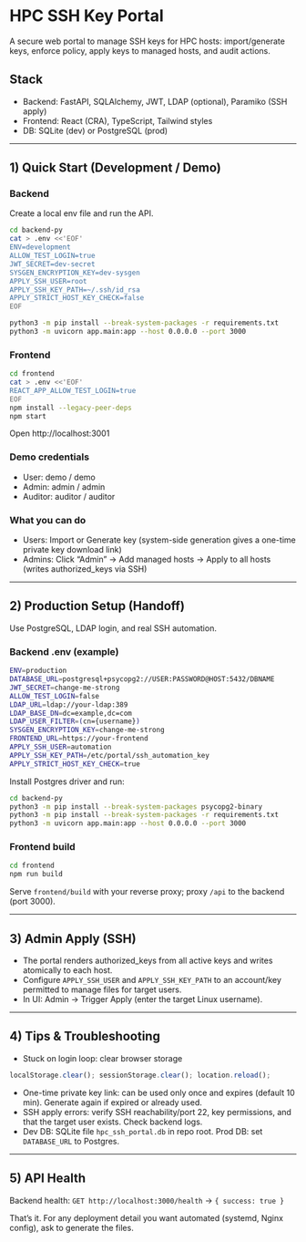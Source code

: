 # HPC SSH Key Portal

A secure web portal to manage SSH keys for HPC hosts: import/generate keys, enforce policy, apply keys to managed hosts, and audit actions.

## Stack
- Backend: FastAPI, SQLAlchemy, JWT, LDAP (optional), Paramiko (SSH apply)
- Frontend: React (CRA), TypeScript, Tailwind styles
- DB: SQLite (dev) or PostgreSQL (prod)

---
## 1) Quick Start (Development / Demo)
### Backend
Create a local env file and run the API.
```bash
cd backend-py
cat > .env <<'EOF'
ENV=development
ALLOW_TEST_LOGIN=true
JWT_SECRET=dev-secret
SYSGEN_ENCRYPTION_KEY=dev-sysgen
APPLY_SSH_USER=root
APPLY_SSH_KEY_PATH=~/.ssh/id_rsa
APPLY_STRICT_HOST_KEY_CHECK=false
EOF

python3 -m pip install --break-system-packages -r requirements.txt
python3 -m uvicorn app.main:app --host 0.0.0.0 --port 3000
```

### Frontend
```bash
cd frontend
cat > .env <<'EOF'
REACT_APP_ALLOW_TEST_LOGIN=true
EOF
npm install --legacy-peer-deps
npm start
```
Open http://localhost:3001

### Demo credentials
- User: demo / demo
- Admin: admin / admin
- Auditor: auditor / auditor

### What you can do
- Users: Import or Generate key (system-side generation gives a one-time private key download link)
- Admins: Click “Admin” → Add managed hosts → Apply to all hosts (writes authorized_keys via SSH)

---
## 2) Production Setup (Handoff)
Use PostgreSQL, LDAP login, and real SSH automation.

### Backend .env (example)
```bash
ENV=production
DATABASE_URL=postgresql+psycopg2://USER:PASSWORD@HOST:5432/DBNAME
JWT_SECRET=change-me-strong
ALLOW_TEST_LOGIN=false
LDAP_URL=ldap://your-ldap:389
LDAP_BASE_DN=dc=example,dc=com
LDAP_USER_FILTER=(cn={username})
SYSGEN_ENCRYPTION_KEY=change-me-strong
FRONTEND_URL=https://your-frontend
APPLY_SSH_USER=automation
APPLY_SSH_KEY_PATH=/etc/portal/ssh_automation_key
APPLY_STRICT_HOST_KEY_CHECK=true
```
Install Postgres driver and run:
```bash
cd backend-py
python3 -m pip install --break-system-packages psycopg2-binary
python3 -m pip install --break-system-packages -r requirements.txt
python3 -m uvicorn app.main:app --host 0.0.0.0 --port 3000
```

### Frontend build
```bash
cd frontend
npm run build
```
Serve `frontend/build` with your reverse proxy; proxy `/api` to the backend (port 3000).

---
## 3) Admin Apply (SSH)
- The portal renders authorized_keys from all active keys and writes atomically to each host.
- Configure `APPLY_SSH_USER` and `APPLY_SSH_KEY_PATH` to an account/key permitted to manage files for target users.
- In UI: Admin → Trigger Apply (enter the target Linux username).

---
## 4) Tips & Troubleshooting
- Stuck on login loop: clear browser storage
```js
localStorage.clear(); sessionStorage.clear(); location.reload();
```
- One-time private key link: can be used only once and expires (default 10 min). Generate again if expired or already used.
- SSH apply errors: verify SSH reachability/port 22, key permissions, and that the target user exists. Check backend logs.
- Dev DB: SQLite file `hpc_ssh_portal.db` in repo root. Prod DB: set `DATABASE_URL` to Postgres.

---
## 5) API Health
Backend health: `GET http://localhost:3000/health` → `{ success: true }`

That’s it. For any deployment detail you want automated (systemd, Nginx config), ask to generate the files.
